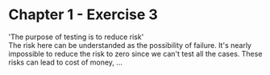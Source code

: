 # Chapter 1 - Exercise 3

'The purpose of testing is to reduce risk'  
The risk here can be understanded as the possibility of failure. It's nearly impossible to reduce the risk to zero since we can't test all the cases. These risks can lead to cost of money, ...